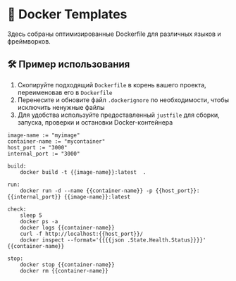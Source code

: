# 🐳 Docker Templates

Здесь собраны оптимизированные Dockerfile для различных языков и фреймворков.

## 🛠️ Пример использования

1. Скопируйте подходящий `Dockerfile` в корень вашего проекта, переименовав его в `Dockerfile`
2. Перенесите и обновите файл `.dockerignore` по необходимости, чтобы исключить ненужные файлы
3. Для удобства используйте предоставленный `justfile` для сборки, запуска, проверки и остановки Docker-контейнера

```just
image-name := "myimage"
container-name := "mycontainer"
host_port := "3000"
internal_port := "3000"

build:
    docker build -t {{image-name}}:latest  .

run:
    docker run -d --name {{container-name}} -p {{host_port}}:{{internal_port}} {{image-name}}:latest

check:
    sleep 5
    docker ps -a
    docker logs {{container-name}}
    curl -f http://localhost:{{host_port}}/
    docker inspect --format='{{{{json .State.Health.Status}}}}' {{container-name}}

stop:
    docker stop {{container-name}}
    docker rm {{container-name}}
```
